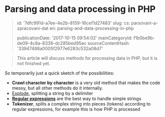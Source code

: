 Parsing and data processing in PHP
==================================

> id: '7dfc991d-a7ee-4e2b-8159-16cef1d27483'
> slug:
> 	cs: parsovani-a-zpracovani-dat
> 	en: parsing-and-data-processing-in-php
> 
> publicationDate: '2017-10-15 09:54:02'
> mainCategoryId: f1b0be9b-de09-4c8a-8338-dc285bed95ec
> sourceContentHash: '33947488a0005f2977e6283c532a08d7'

> This article will discuss methods for processing data in PHP, but it is not finished yet.

So temporarily just a quick sketch of the possibilities:

- **Crawl character by character** is a very old method that makes the code messy, but all other methods do it internally.
- <a href="/explode">Explode</a>, splitting a string by a delimiter
- <a href="/regex">**Regular expressions**</a> are the best way to handle simple strings
- **Tokenizer**, splits a complex string into pieces (tokens) according to regular expressions, for example this is how PHP is processed
